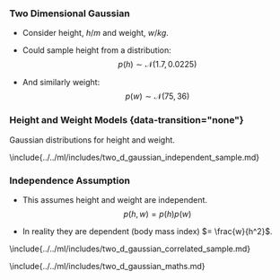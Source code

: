 ### Two Dimensional Gaussian

-   Consider height, $h/m$ and weight, $w/kg$.

-   Could sample height from a distribution:
    $$p(h) \sim {\mathcal{N}\left(1.7,0.0225\right)}$$

-   And similarly weight: $$p(w) \sim {\mathcal{N}\left(75,36\right)}$$

### Height and Weight Models {data-transition="none"}

<object class="svgplot"
data="../ml/diagrams/height_weight_gaussian.svg">
</object>

Gaussian distributions for height and weight.

\include{../../ml/includes/two_d_gaussian_independent_sample.md}

### Independence Assumption

-   This assumes height and weight are independent.
    $$p(h, w) = p(h)p(w)$$

-   In reality they are dependent (body mass index) $= \frac{w}{h^2}$.

\include{../../ml/includes/two_d_gaussian_correlated_sample.md}

\include{../../ml/includes/two_d_gaussian_maths.md}
